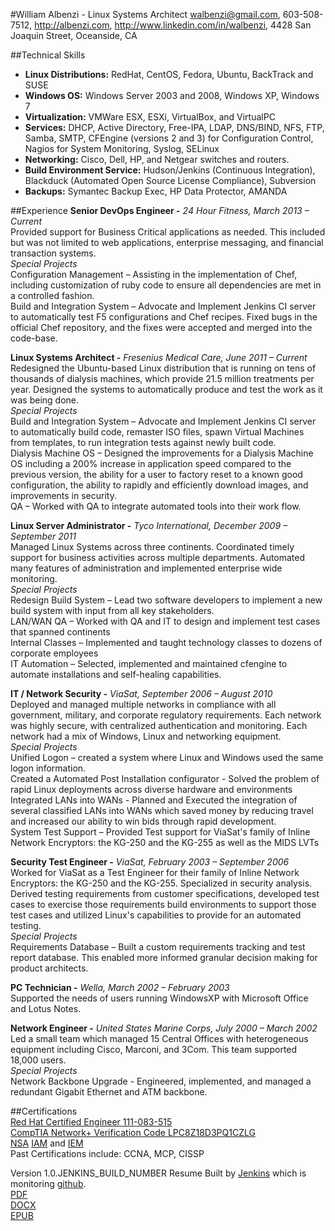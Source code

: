#William Albenzi - Linux Systems Architect
<walbenzi@gmail.com>, 603-508-7512, <http://albenzi.com>, <http://www.linkedin.com/in/walbenzi>, 4428 San Joaquin Street, Oceanside, CA

##Technical Skills
+ **Linux Distributions:** RedHat, CentOS, Fedora, Ubuntu, BackTrack and SUSE
+ **Windows OS:** Windows Server 2003 and 2008, Windows XP, Windows 7
+ **Virtualization:** VMWare ESX, ESXi, VirtualBox, and VirtualPC
+ **Services:** DHCP, Active Directory, Free-IPA, LDAP, DNS/BIND, NFS, FTP, Samba, SMTP, CFEngine (versions 2 and 3) for Configuration Control, Nagios for System Monitoring, Syslog, SELinux
+ **Networking:** Cisco, Dell, HP, and Netgear switches and routers.
+ **Build Environment Service:** Hudson/Jenkins (Continuous Integration), Blackduck (Automated Open Source License Compliance), Subversion
+ **Backups:** Symantec Backup Exec, HP Data Protector, AMANDA

##Experience
**Senior DevOps Engineer -** *24 Hour Fitness, March 2013 – Current*   
Provided support for Business Critical applications as needed.  This included but was not limited to web applications, enterprise messaging, and financial transaction systems.   
*Special Projects*     
Configuration Management – Assisting in the implementation of Chef, including customization of ruby code to ensure all dependencies are met in a controlled fashion.  
Build and Integration System – Advocate and Implement Jenkins CI server to automatically test F5 configurations and Chef recipes.
Fixed bugs in the official Chef repository, and the fixes were accepted and merged into the code-base. 

**Linux Systems Architect -** *Fresenius Medical Care, June 2011 – Current*  
Redesigned the Ubuntu-based Linux distribution that is running on tens of thousands of dialysis machines, which provide 21.5 million treatments per year. Designed the systems to automatically produce and test the work as it was being done.  
*Special Projects*  
Build and Integration System – Advocate and Implement Jenkins CI server to automatically build code, remaster ISO files, spawn Virtual Machines from templates, to run integration tests against newly built code.  
Dialysis Machine OS – Designed the improvements for a Dialysis Machine OS including a 200% increase in application speed compared to the previous version, the ability for a user to factory reset to a known good configuration, the ability to rapidly and efficiently download images, and improvements in security.  
QA – Worked with QA to integrate automated tools into their work flow.  

**Linux Server Administrator -** *Tyco International, December 2009 – September 2011*  
Managed Linux Systems across three continents. Coordinated timely support for business activities across multiple departments. Automated many features of administration and implemented enterprise wide monitoring.  
*Special Projects*  
Redesign Build System – Lead two software developers to implement a new build system with input from all key stakeholders.  
LAN/WAN QA – Worked with QA and IT to design and implement test cases that spanned continents  
Internal Classes – Implemented and taught technology classes to dozens of corporate employees  
IT Automation – Selected, implemented and maintained cfengine to automate installations and self-healing capabilities.  

**IT / Network Security -** *ViaSat, September 2006 – August 2010*  
Deployed and managed multiple networks in compliance with all government, military, and corporate regulatory requirements. Each network was highly secure, with centralized authentication and monitoring. Each network had a mix of Windows, Linux and networking equipment.  
*Special Projects*  
Unified Logon – created a system where Linux and Windows used the same logon information.  
Created a Automated Post Installation configurator - Solved the problem of rapid Linux deployments across diverse hardware and environments  
Integrated LANs into WANs - Planned and Executed the integration of several classified LANs into WANs which saved money by reducing travel and increased our ability to win bids through rapid development.  
System Test Support – Provided Test support for ViaSat's family of Inline Network Encryptors: the KG-250 and the KG-255 as well as the MIDS LVTs  

**Security Test Engineer -** *ViaSat, February 2003 – September 2006*  
Worked for ViaSat as a Test Engineer for their family of Inline Network Encryptors: the KG-250 and the KG-255. Specialized in security analysis. Derived testing requirements from customer specifications, developed test cases to exercise those requirements build environments to support those test cases and utilized Linux's capabilities to provide for an automated testing.  
*Special Projects*  
Requirements Database – Built a custom requirements tracking and test report database. This enabled more informed granular decision making for product architects.  

**PC Technician -** *Wella, March 2002 – February 2003*  
Supported the needs of users running WindowsXP with Microsoft Office and Lotus Notes.  

**Network Engineer -** *United States Marine Corps, July 2000 – March 2002*  
Led a small team which managed 15 Central Offices with heterogeneous equipment including Cisco, Marconi, and 3Com. This team supported 18,000 users.  
*Special Projects*  
Network Backbone Upgrade - Engineered, implemented, and managed a redundant Gigabit Ethernet and ATM backbone.   

##Certifications  
[Red Hat Certified Engineer 111-083-515](https://www.redhat.com/wapps/training/certification/verify.html?certNumber=111-083-515&isSearch=False&verify=Verify)  
[CompTIA Network+ Verification Code LPC8Z18D3PQ1CZLG](https://www.certmetrics.com/comptia/public/verification.aspx)  
[NSA](http://www.nsa.gov/ia/programs/ia_training_and_rating_program/index.shtml) [IAM](http://www.isatrp.org/certified_list.php?w=IAM) and [IEM](http://www.isatrp.org/certified_list.php?w=IEM)  
Past Certifications include: CCNA, MCP, CISSP  
  
  

Version 1.0.JENKINS_BUILD_NUMBER Resume Built by [Jenkins](https://albenzi.com:8080) which is monitoring [github](https://github.com/walbenzi/Will-Albenzi-R-sum-).  
[PDF](Albenzi.pdf)  
[DOCX](Albenzi.docx)  
[EPUB](Albenzi.epub)  
